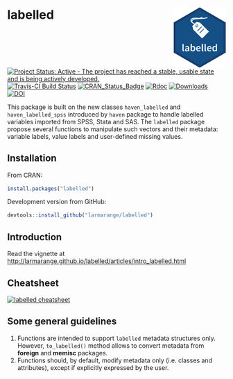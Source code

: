 
<!-- README.md is generated from README.Rmd. Please edit that file -->

# labelled <img src="man/figures/labelled.png" align="right" width="120" />

[![Project Status: Active - The project has reached a stable, usable
state and is being actively
developed.](http://www.repostatus.org/badges/0.1.0/active.svg)](http://www.repostatus.org/#active)
[![Travis-CI Build
Status](https://travis-ci.org/larmarange/labelled.svg?branch=master)](https://travis-ci.org/larmarange/labelled)
[![CRAN\_Status\_Badge](http://www.r-pkg.org/badges/version/labelled)](https://cran.r-project.org/package=labelled)
[![Rdoc](http://www.rdocumentation.org/badges/version/labelled)](http://www.rdocumentation.org/packages/labelled)
[![Downloads](https://cranlogs.r-pkg.org/badges/labelled)](https://cran.r-project.org/package=labelled)
[![DOI](https://www.zenodo.org/badge/38772078.svg)](https://www.zenodo.org/badge/latestdoi/38772078)

This package is built on the new classes `haven_labelled` and
`haven_labelled_spss` introduced by `haven` package to handle labelled
variables imported from SPSS, Stata and SAS. The `labelled` package
propose several functions to manipulate such vectors and their metadata:
variable labels, value labels and user-defined missing values.

## Installation

From CRAN:

``` r
install.packages("labelled")
```

Development version from GitHub:

``` r
devtools::install_github("larmarange/labelled")
```

## Introduction

Read the vignette at
<http://larmarange.github.io/labelled/articles/intro_labelled.html>

## Cheatsheet

[![labelled
cheatsheet](https://github.com/larmarange/labelled/raw/master/cheatsheet/labelled_cheatsheet.png)](https://github.com/larmarange/labelled/raw/master/cheatsheet/labelled_cheatsheet.pdf)

## Some general guidelines

1.  Functions are intended to support `labelled` metadata structures
    only. However, `to_labelled()` method allows to convert metadata
    from **foreign** and **memisc** packages.
2.  Functions should, by default, modify metadata only (i.e. classes and
    attributes), except if explicitly expressed by the user.
